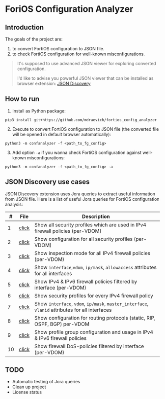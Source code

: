# ForiOS Configuration Analyzer


## Introduction
The goals of the project are:
1. to convert FortiOS configuration to JSON file.
2. to check FortiOS configuration for well-known misconfigurations.


> It's supposed to use advanced JSON viewer for exploring converted configuration.
> 
> I'd like to advise you powerful JSON viewer that can be installed as browser extension: [JSON Discovery](https://github.com/discoveryjs/browser-extension-json-discovery)


## How to run
1. Install as Python package:
```
pip3 install git+https://github.com/mdraevich/fortios_config_analyzer
```

2. Execute to convert FortiOS configuration to JSON file (the converted file will be opened in default browser automatically):
```
python3 -m confanalyzer -f <path_to_fg_config>
```

3. Add option `-a` if you wanna check FortiOS configuration against well-known misconfigurations:
```
python3 -m confanalyzer -f <path_to_fg_config> -a
```

## JSON Discovery use cases

JSON Discovery extension uses Jora queries to extract useful information from JSON file.
Here is a list of useful Jora queries for FortiOS configuration analysis:


| #   | File        | Description |
| --- | ----------- | ----------- |
| 1   | [click](./examples/1_show_security_profiles_which_are_used_in_ipv4_firewall_policies.md)   | Show all security profiles which are used in IPv4 firewall policies (per-VDOM)  |
| 2   | [click](./examples/2_show_configuration_of_security_profiles.md)   | Show configuration for all security profiles (per-VDOM)    |
| 3   | [click](./examples/3_show_inspection_mode_for_ipv4_firewall_policies.md)   | Show inspection mode for all IPv4 firewall policies (per-VDOM)    |
| 4   | [click](./examples/4_show_ip_allowaccess_vdom_for_all_interfaces.md)   | Show `interface`,`vdom`, `ip/mask`, `allowaccess` attributes for all interfaces    |
| 5   | [click](./examples/5_show_ipv4_ipv6_firewall_policies_filtered_by_interface.md)   | Show IPv4 & IPv6 firewall policies filtered by interface (per-VDOM)    |
| 6   | [click](./examples/6_show_security_profiles_for_ipv4_firewall_policies.md)   | Show security profiles for every IPv4 firewall policy    |
| 7   | [click](./examples/7_show_ip_vlanid_interface_for_all_interfaces.md)   | Show `interface`, `vdom`, `ip/mask`, `master_interface`, `vlanid` attributes for all interfaces    |
| 8   | [click](./examples/8_show_routing_protocols_static_rip_ospf_bgp.md)   | Show configuration for routing protocols (static, RIP, OSPF, BGP) per-VDOM    |
| 9   | [click](./examples/9_show_profile_group_configuration_for_ipv4_ipv6_policies.md)   | Show profile group configuration and usage in IPv4 & IPv6 firewall policies    |
| 10  | [click](./examples/10_show_firewall_dos_policies_filtered_by_interface.md)   | Show firewall DoS-policies filtered by interface (per-VDOM)    |



## TODO

- Automatic testing of Jora queries
- Clean up project
- License status